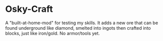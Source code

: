 Osky-Craft
==========

A "built-at-home-mod" for testing my skills.
It adds a new ore that can be found underground like diamond, smelted into ingots then crafted into blocks, just like iron/gold.
No armor/tools yet.
